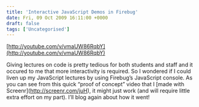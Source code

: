 ```yaml
---
title: 'Interactive JavaScript Demos in Firebug'
date: Fri, 09 Oct 2009 16:11:00 +0000
draft: false
tags: ['Uncategorised']
---
```


[http://youtube.com/v/vmaUW86RqbY](http://youtube.com/v/vmaUW86RqbY)

Giving lectures on code is pretty tedious for both students and staff and it occured to me that more interactivity is required. So I wondered if I could liven up my JavaScript lectures by using Firebug’s JavaScript console. As you can see from this quick “proof of concept” video that I \[made with Screenr\](http://screenr.com/juH), it might just work (and will require little extra effort on my part). I’ll blog again about how it went!